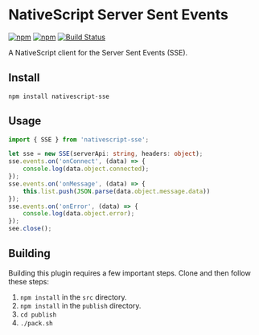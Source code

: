 # NativeScript Server Sent Events

[![npm](https://img.shields.io/npm/v/nativescript-sse.svg)](https://www.npmjs.com/package/nativescript-sse)
[![npm](https://img.shields.io/npm/dt/nativescript-sse.svg?label=npm%20downloads)](https://www.npmjs.com/package/nativescript-sse)
[![Build Status](https://travis-ci.org//triniwiz/nativescript-sse.svg?branch=master)](https://travis-ci.org/triniwiz/nativescript-sse)


A NativeScript client for the Server Sent Events (SSE).

## Install

`npm install nativescript-sse`

## Usage

```ts
import { SSE } from 'nativescript-sse';

let sse = new SSE(serverApi: string, headers: object);
sse.events.on('onConnect', (data) => {
    console.log(data.object.connected);
});
sse.events.on('onMessage', (data) => {
    this.list.push(JSON.parse(data.object.message.data))
});
sse.events.on('onError', (data) => {
    console.log(data.object.error);
});
see.close();
```


## Building

Building this plugin requires a few important steps. Clone and then follow these steps:

1. `npm install` in the `src` directory.
1. `npm install` in the `publish` directory.
1. `cd publish`
1. `./pack.sh`